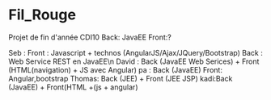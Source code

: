 # Fil_Rouge
Projet de fin d'année CDI10
Back: JavaEE
Front:?

Seb   : Front : Javascript + technos (AngularJS/Ajax/JQuery/Bootstrap) Back : Web Service REST en JavaEE\n 
David : Back (JavaEE Web Serices) + Front (HTML(navigation) + JS avec Angular)
pa    : Back (JavaEE) Front: Angular,bootstrap
Thomas: Back (JEE) + Front (JEE JSP)
kadi:Back (JavaEE) + Front(HTML +(js + angular)

 
